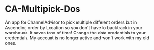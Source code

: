 # CA-Multipick-Dos
An app for ChannelAdvisor to pick multiple different orders but in Ascending order by Location so you don't have to backtrack in your warehouse. It saves tons of time!
Change the data credentials to your credentials. My account is no longer active and won't work with my old ones.
